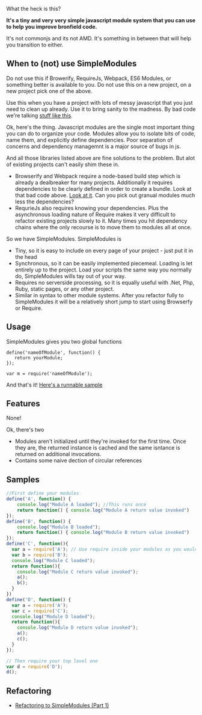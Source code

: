 What the heck is this?

**It's a tiny and very very simple javascript module system that you can use to help you improve bronfield code.**

It's not commonjs and its not AMD. It's something in between that will help you transition to either.

## When to (not) use SimpleModules

Do not use this if Browerify, RequireJs, Webpack, ES6 Modules, or something better is available to you. Do not use this on a new project, on a new project pick one of the above.

Use this when you have a project with lots of messy javascript that you just need to clean up already. Use it to bring sanity to the madness. By bad code we're talking [stuff like this](https://gist.github.com/togakangaroo/a6d527ab1225736e2fc7).

Ok, here's the thing. Javascript modules are the single most important thing you can do to organize your code. Modules allow you to isolate bits of code, name them, and explicitly define dependencies. Poor separation of concerns and dependency managemnt is a major source of bugs in js.

And all those libraries listed above are fine solutions to the problem. But alot of existing projects can't easily shim these in. 
  * Browserify and Webpack require a node-based build step which is already a dealbreaker for many projects. Additionally it requires dependencies to be clearly defined in order to create a bundle. Look at that bad code above. [Look at it](https://gist.github.com/togakangaroo/a6d527ab1225736e2fc7). Can you pick out granual modules much less the dependencies?
  * RequrieJs also requires knowing your dependencies. Plus the asynchronous loading nature of Require makes it very difficult to refactor existing projects slowly to it. Many times you hit dependency chains where the only recourse is to move them to modules all at once.

So we have SimpleModules. SimpleModules is

* Tiny, so it is easy to include on every page of your project - just put it in the head
* Synchronous, so it can be easily implemented piecemeal. Loading is let entirely up to the project. Load your scripts the same way you normally do, SimpleModules wills tay out of your way.
* Requires no serverside processing, so it is equally useful with .Net, Php, Ruby, static pages, or any other project.
* Similar in syntax to other module systems. After you refactor fully to SimpleModules it will be a relatively short jump to start using Browserfy or Require.

## Usage

SimpleModules gives you two global functions

    define('nameOfModule', function() {
       return yourModule;
    });
    
    var m = require('nameOfModule');
    
And that's it! [Here's a runnable sample](http://jsbin.com/tiriz/watch?js,console)

## Features

None! 

Ok, there's two
  * Modules aren't initialized until they're invoked for the first time. Once they are, the returned instance is cached and the same isntance is returned on additional invocations.
  * Contains some naive dection of circular references

## Samples

```javascript
//First define your modules
define('A', function() {
	console.log("Module A loaded"); //This runs once
	return function() { console.log("Module A return value invoked")	}  //Return the module that you want
});
define('B', function() {
	console.log("Module B loaded");
	return function() { console.log("Module B return value invoked")	}  
});
define('C', function(){
  var a = require('A'); // Use require inside your modules as you would with commonjs
  var b = require('B');
  console.log("Module C loaded");
  return function(){
	console.log("Module C return value invoked");
	a();
	b();
  }
})
define('D', function() {
  var a = require('A');
  var c = require('C');
  console.log("Module D loaded");
  return function(){
	console.log("Module D return value invoked");
	a();
    c();
  }
});

// Then require your top level one
var d = require('D');
d();
```

## Refactoring

* [Refactoring to SimpleModules (Part 1)](http://togakangaroo.github.io/2014/10/31/use-simple-modules-1.html)
